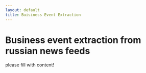 ```yaml
---
layout: default
title: Buisiness Event Extraction
---
```


# Business event extraction from russian news feeds

please fill with content!
